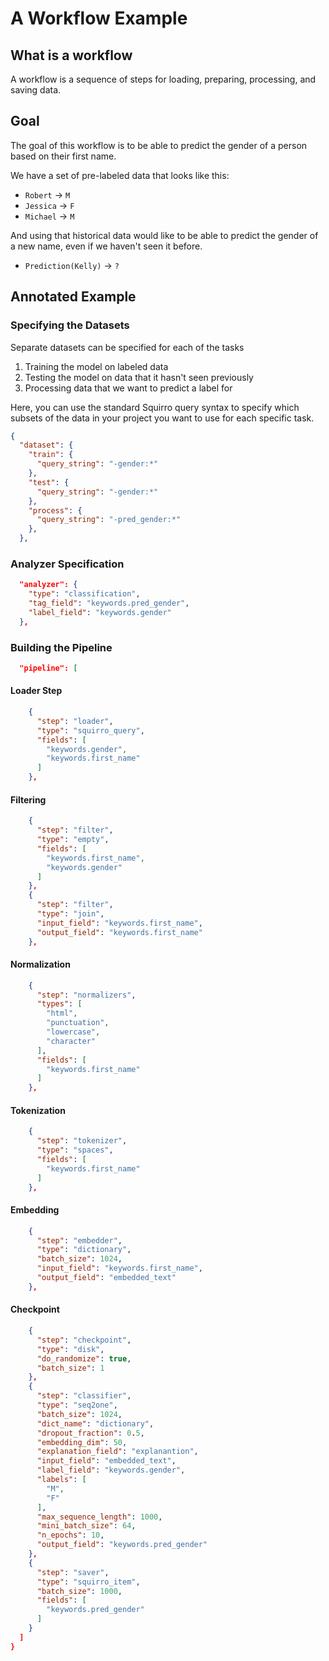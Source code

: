 # A Workflow Example

## What is a workflow
A workflow is a sequence of steps for loading, preparing, processing, and saving data.

## Goal
The goal of this workflow is to be able to predict the gender of a person based on their first name.

We have a set of pre-labeled data that looks like this:
* `Robert` -> `M`
* `Jessica` -> `F`
* `Michael` -> `M`

And using that historical data would like to be able to predict the gender of a new name, even if we haven't seen it before.

* `Prediction(Kelly)` -> `?`

## Annotated Example

### Specifying the Datasets
Separate datasets can be specified for each of the tasks
1. Training the model on labeled data
2. Testing the model on data that it hasn't seen previously
3. Processing data that we want to predict a label for

Here, you can use the standard Squirro query syntax to specify which subsets of the data in your project you want to use for each specific task.

```json
{
  "dataset": {
    "train": {
      "query_string": "-gender:*"
    },
    "test": {
      "query_string": "-gender:*"
    },
    "process": {
      "query_string": "-pred_gender:*"
    },
  },
```

### Analyzer Specification

```json
  "analyzer": {
    "type": "classification",
    "tag_field": "keywords.pred_gender",
    "label_field": "keywords.gender"
  },
```

### Building the Pipeline

```json
  "pipeline": [
```

#### Loader Step

```json
    {
      "step": "loader",
      "type": "squirro_query",
      "fields": [
        "keywords.gender",
        "keywords.first_name"
      ]
    },
```

#### Filtering

```json
    {
      "step": "filter",
      "type": "empty",
      "fields": [
        "keywords.first_name",
        "keywords.gender"
      ]
    },
    {
      "step": "filter",
      "type": "join",
      "input_field": "keywords.first_name",
      "output_field": "keywords.first_name"
    },
```

#### Normalization

```json
    {
      "step": "normalizers",
      "types": [
        "html",
        "punctuation",
        "lowercase",
        "character"
      ],
      "fields": [
        "keywords.first_name"
      ]
    },
```

#### Tokenization

```json
    {
      "step": "tokenizer",
      "type": "spaces",
      "fields": [
        "keywords.first_name"
      ]
    },
```

#### Embedding

```json
    {
      "step": "embedder",
      "type": "dictionary",
      "batch_size": 1024,
      "input_field": "keywords.first_name",
      "output_field": "embedded_text"
    },
```

#### Checkpoint

```json
    {
      "step": "checkpoint",
      "type": "disk",
      "do_randomize": true,
      "batch_size": 1
    },
    {
      "step": "classifier",
      "type": "seq2one",
      "batch_size": 1024,
      "dict_name": "dictionary",
      "dropout_fraction": 0.5,
      "embedding_dim": 50,
      "explanation_field": "explanantion",
      "input_field": "embedded_text",
      "label_field": "keywords.gender",
      "labels": [
        "M",
        "F"
      ],
      "max_sequence_length": 1000,
      "mini_batch_size": 64,
      "n_epochs": 10,
      "output_field": "keywords.pred_gender"
    },
    {
      "step": "saver",
      "type": "squirro_item",
      "batch_size": 1000,
      "fields": [
        "keywords.pred_gender"
      ]
    }
  ]
}

```


